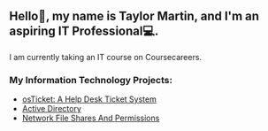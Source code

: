 ## Hello👋, my name is Taylor Martin, and I'm an aspiring IT Professional💻.
I am currently taking an IT course on Coursecareers.

### My Information Technology Projects:
- [osTicket: A Help Desk Ticket System](https://github.com/taylormartin24/osTicket-Lab-wip)
- [Active Directory](https://github.com/taylormartin24/Active-Directory-Lab-wip)
- [Network File Shares And Permissions](https://github.com/taylormartin24/Network-File-Shares-and-Permission-Lab-wip)
